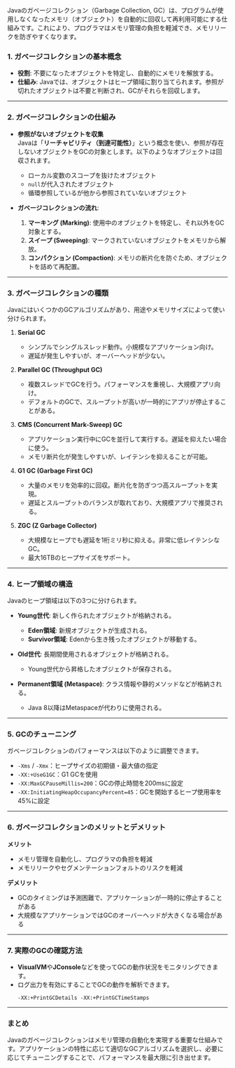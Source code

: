Javaのガベージコレクション（Garbage Collection, GC）は、プログラムが使用しなくなったメモリ（オブジェクト）を自動的に回収して再利用可能にする仕組みです。これにより、プログラマはメモリ管理の負担を軽減でき、メモリリークを防ぎやすくなります。

### 1. ガベージコレクションの基本概念
- **役割**: 不要になったオブジェクトを特定し、自動的にメモリを解放する。
- **仕組み**: Javaでは、オブジェクトはヒープ領域に割り当てられます。参照が切れたオブジェクトは不要と判断され、GCがそれらを回収します。

---

### 2. ガベージコレクションの仕組み
- **参照がないオブジェクトを収集**  
  Javaは「**リーチャビリティ（到達可能性）**」という概念を使い、参照が存在しないオブジェクトをGCの対象とします。以下のようなオブジェクトは回収されます。
  - ローカル変数のスコープを抜けたオブジェクト
  - `null`が代入されたオブジェクト
  - 循環参照しているが他から参照されていないオブジェクト

- **ガベージコレクションの流れ**:
  1. **マーキング (Marking)**: 使用中のオブジェクトを特定し、それ以外をGC対象とする。
  2. **スイープ (Sweeping)**: マークされていないオブジェクトをメモリから解放。
  3. **コンパクション (Compaction)**: メモリの断片化を防ぐため、オブジェクトを詰めて再配置。

---

### 3. ガベージコレクションの種類
JavaにはいくつかのGCアルゴリズムがあり、用途やメモリサイズによって使い分けられます。

1. **Serial GC**  
   - シンプルでシングルスレッド動作。小規模なアプリケーション向け。  
   - 遅延が発生しやすいが、オーバーヘッドが少ない。

2. **Parallel GC (Throughput GC)**  
   - 複数スレッドでGCを行う。パフォーマンスを重視し、大規模アプリ向け。  
   - デフォルトのGCで、スループットが高いが一時的にアプリが停止することがある。

3. **CMS (Concurrent Mark-Sweep) GC**  
   - アプリケーション実行中にGCを並行して実行する。遅延を抑えたい場合に使う。  
   - メモリ断片化が発生しやすいが、レイテンシを抑えることが可能。

4. **G1 GC (Garbage First GC)**  
   - 大量のメモリを効率的に回収。断片化を防ぎつつ高スループットを実現。  
   - 遅延とスループットのバランスが取れており、大規模アプリで推奨される。

5. **ZGC (Z Garbage Collector)**  
   - 大規模なヒープでも遅延を1桁ミリ秒に抑える。非常に低レイテンシなGC。  
   - 最大16TBのヒープサイズをサポート。

---

### 4. ヒープ領域の構造
Javaのヒープ領域は以下の3つに分けられます。
- **Young世代**: 新しく作られたオブジェクトが格納される。  
  - **Eden領域**: 新規オブジェクトが生成される。  
  - **Survivor領域**: Edenから生き残ったオブジェクトが移動する。

- **Old世代**: 長期間使用されるオブジェクトが格納される。  
  - Young世代から昇格したオブジェクトが保存される。

- **Permanent領域 (Metaspace)**: クラス情報や静的メソッドなどが格納される。  
  - Java 8以降はMetaspaceが代わりに使用される。

---

### 5. GCのチューニング
ガベージコレクションのパフォーマンスは以下のように調整できます。
- `-Xms` / `-Xmx`：ヒープサイズの初期値・最大値の指定  
- `-XX:+UseG1GC`：G1 GCを使用  
- `-XX:MaxGCPauseMillis=200`：GCの停止時間を200msに設定  
- `-XX:InitiatingHeapOccupancyPercent=45`：GCを開始するヒープ使用率を45%に設定  

---

### 6. ガベージコレクションのメリットとデメリット
**メリット**  
- メモリ管理を自動化し、プログラマの負担を軽減  
- メモリリークやセグメンテーションフォルトのリスクを軽減  

**デメリット**  
- GCのタイミングは予測困難で、アプリケーションが一時的に停止することがある  
- 大規模なアプリケーションではGCのオーバーヘッドが大きくなる場合がある  

---

### 7. 実際のGCの確認方法
- **VisualVM**や**JConsole**などを使ってGCの動作状況をモニタリングできます。  
- ログ出力を有効にすることでGCの動作を解析できます。  
  ```
  -XX:+PrintGCDetails -XX:+PrintGCTimeStamps
  ```

---

### まとめ
Javaのガベージコレクションはメモリ管理の自動化を実現する重要な仕組みです。アプリケーションの特性に応じて適切なGCアルゴリズムを選択し、必要に応じてチューニングすることで、パフォーマンスを最大限に引き出せます。
